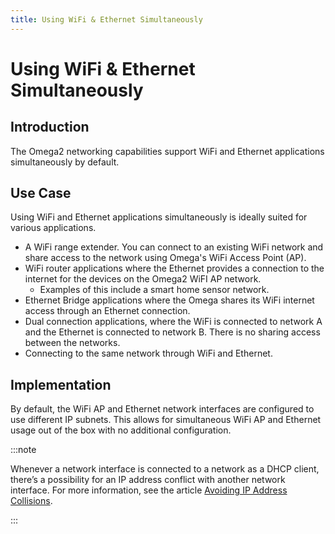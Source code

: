 ```yaml
---
title: Using WiFi & Ethernet Simultaneously
---
```


# Using WiFi & Ethernet Simultaneously

## Introduction
The Omega2 networking capabilities support WiFi and Ethernet applications simultaneously by default.

## Use Case
Using WiFi and Ethernet applications simultaneously is ideally suited for various applications.

- A WiFi range extender. You can connect to an existing WiFi network and share access to the network using Omega's WiFi Access Point (AP).
- WiFi router applications where the Ethernet provides a connection to the internet for the devices on the Omega2 WiFI AP network.
	- Examples of this include a smart home sensor network.
- Ethernet Bridge applications where the Omega shares its WiFi internet access through an Ethernet connection.
- Dual connection applications, where the WiFi is connected to network A and the Ethernet is connected to network B. There is no sharing access between the networks.  
- Connecting to the same network through WiFi and Ethernet.

## Implementation
By default, the WiFi AP and Ethernet network interfaces are configured to use different IP subnets. This allows for simultaneous WiFi AP and Ethernet usage out of the box with no additional configuration.

:::note

Whenever a network interface is connected to a network as a DHCP client, there’s a possibility for an IP address conflict with another network interface. For more information, see the article [Avoiding IP Address Collisions](/networking/ip-address-collisions). 

:::

